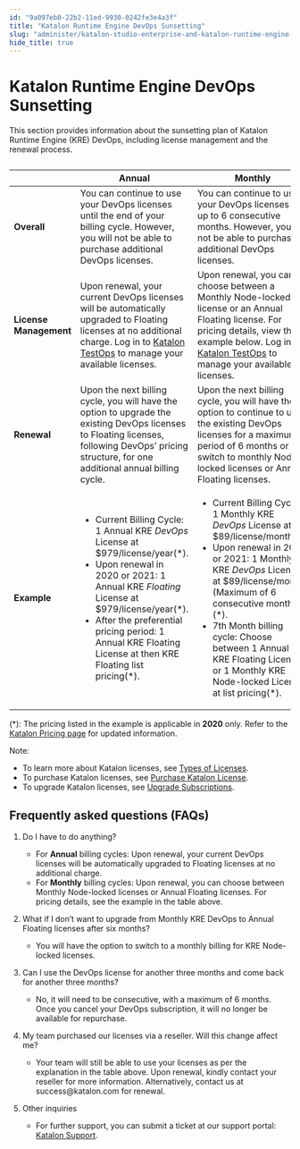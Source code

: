 ```yaml
---
id: "9a097eb0-22b2-11ed-9930-0242fe3e4a3f"
title: "Katalon Runtime Engine DevOps Sunsetting"
slug: "administer/katalon-studio-enterprise-and-katalon-runtime-engine-license/katalon-runtime-engine-devops-sunsetting"
hide_title: true
---
```


# <a id="id" class="anchor_top_offset"/><a id="ariaid-title1" class="anchor_top_offset"/>Katalon Runtime Engine DevOps Sunsetting

<p xmlns="http://www.w3.org/1999/xhtml" className="p">This section provides information about the sunsetting plan of   Katalon Runtime Engine (KRE) DevOps, including license management   and the renewal process.</p> 
<table xmlns="http://www.w3.org/1999/xhtml" className="table anchor_top_offset" id="id__a39f75dd-c866-470c-820f-6d7b19d228d6"><caption /><colgroup><col /><col /><col /></colgroup><thead className="thead"><tr className><th className="entry anchor_top_offset" id="id__a39f75dd-c866-470c-820f-6d7b19d228d6__entry__1">       </th><th className="entry anchor_top_offset" id="id__a39f75dd-c866-470c-820f-6d7b19d228d6__entry__2">         Annual</th><th className="entry anchor_top_offset" id="id__a39f75dd-c866-470c-820f-6d7b19d228d6__entry__3">Monthly</th></tr></thead><tbody className="tbody"><tr className><td className="entry" headers="id__a39f75dd-c866-470c-820f-6d7b19d228d6__entry__1 id__a39f75dd-c866-470c-820f-6d7b19d228d6__entry__2 id__a39f75dd-c866-470c-820f-6d7b19d228d6__entry__3 ">         <strong className="ph b">Overall</strong>       </td><td className="entry" headers="id__a39f75dd-c866-470c-820f-6d7b19d228d6__entry__1 id__a39f75dd-c866-470c-820f-6d7b19d228d6__entry__2 id__a39f75dd-c866-470c-820f-6d7b19d228d6__entry__3 ">You can continue to use your DevOps licenses until the end of         your billing cycle. However, you will not be able to purchase         additional DevOps licenses.</td><td className="entry" headers="id__a39f75dd-c866-470c-820f-6d7b19d228d6__entry__1 id__a39f75dd-c866-470c-820f-6d7b19d228d6__entry__2 id__a39f75dd-c866-470c-820f-6d7b19d228d6__entry__3 ">You can continue to use your DevOps licenses for up to 6         consecutive months. However, you will not be able to purchase         additional DevOps licenses.</td></tr><tr className><td className="entry" headers="id__a39f75dd-c866-470c-820f-6d7b19d228d6__entry__1 id__a39f75dd-c866-470c-820f-6d7b19d228d6__entry__2 id__a39f75dd-c866-470c-820f-6d7b19d228d6__entry__3 ">         <strong className="ph b">License Management</strong>       </td><td className="entry" headers="id__a39f75dd-c866-470c-820f-6d7b19d228d6__entry__1 id__a39f75dd-c866-470c-820f-6d7b19d228d6__entry__2 id__a39f75dd-c866-470c-820f-6d7b19d228d6__entry__3 ">Upon renewal, your current DevOps licenses will be         automatically upgraded to Floating licenses at no additional         charge. Log in to <a className="xref j-external-link" href="https://testops.katalon.io/" target="_blank">Katalon           TestOps</a> to manage your available licenses.</td><td className="entry" headers="id__a39f75dd-c866-470c-820f-6d7b19d228d6__entry__1 id__a39f75dd-c866-470c-820f-6d7b19d228d6__entry__2 id__a39f75dd-c866-470c-820f-6d7b19d228d6__entry__3 ">Upon renewal, you can choose between a Monthly Node-locked         license or an Annual Floating license. For pricing details, view         the example below. Log in to <a className="xref j-external-link" href="https://testops.katalon.io/" target="_blank">Katalon TestOps</a> to manage         your available licenses.</td></tr><tr className><td className="entry" headers="id__a39f75dd-c866-470c-820f-6d7b19d228d6__entry__1 id__a39f75dd-c866-470c-820f-6d7b19d228d6__entry__2 id__a39f75dd-c866-470c-820f-6d7b19d228d6__entry__3 ">         <strong className="ph b">Renewal</strong>       </td><td className="entry" headers="id__a39f75dd-c866-470c-820f-6d7b19d228d6__entry__1 id__a39f75dd-c866-470c-820f-6d7b19d228d6__entry__2 id__a39f75dd-c866-470c-820f-6d7b19d228d6__entry__3 ">Upon the next billing cycle, you will have the option to         upgrade the existing DevOps licenses to Floating licenses,         following DevOps’ pricing structure, for one additional         annual billing cycle.</td><td className="entry" headers="id__a39f75dd-c866-470c-820f-6d7b19d228d6__entry__1 id__a39f75dd-c866-470c-820f-6d7b19d228d6__entry__2 id__a39f75dd-c866-470c-820f-6d7b19d228d6__entry__3 ">Upon the next billing cycle, you will have the option to         continue to use the existing DevOps licenses for a maximum period         of 6 months or switch to monthly Node-locked licenses or Annual         Floating licenses.</td></tr><tr className><td className="entry" headers="id__a39f75dd-c866-470c-820f-6d7b19d228d6__entry__1 id__a39f75dd-c866-470c-820f-6d7b19d228d6__entry__2 id__a39f75dd-c866-470c-820f-6d7b19d228d6__entry__3 ">         <strong className="ph b">Example</strong>       </td><td className="entry" headers="id__a39f75dd-c866-470c-820f-6d7b19d228d6__entry__1 id__a39f75dd-c866-470c-820f-6d7b19d228d6__entry__2 id__a39f75dd-c866-470c-820f-6d7b19d228d6__entry__3 ">         <ul className="ul"><li className="li">Current Billing Cycle: 1 Annual KRE <em className="ph i">DevOps</em> License at             $979/license/year(*).</li><li className="li">Upon renewal in 2020 or 2021: 1 Annual KRE <em className="ph i">Floating</em>             License at $979/license/year(*).</li><li className="li">After the preferential pricing period: 1 Annual KRE Floating             License at then KRE Floating list pricing(*).</li></ul>       </td><td className="entry" headers="id__a39f75dd-c866-470c-820f-6d7b19d228d6__entry__1 id__a39f75dd-c866-470c-820f-6d7b19d228d6__entry__2 id__a39f75dd-c866-470c-820f-6d7b19d228d6__entry__3 ">         <ul className="ul"><li className="li">Current Billing Cycle: 1 Monthly KRE <em className="ph i">DevOps</em> License at             $89/license/month(*).</li><li className="li">Upon renewal in 2020 or 2021: 1 Monthly KRE <em className="ph i">DevOps</em>             License at $89/license/month (Maximum of 6 consecutive             months)(*).</li><li className="li">7th Month billing cycle: Choose between 1 Annual KRE Floating             License or 1 Monthly KRE Node-locked License at list             pricing(*).</li></ul>       </td></tr></tbody></table> 
<p xmlns="http://www.w3.org/1999/xhtml" className="p">(*): The pricing listed in the example is applicable in   <strong className="ph b">2020</strong> only. Refer to the <a className="xref j-external-link" href="https://www.katalon.com/pricing/" target="_blank">Katalon Pricing page</a>   for updated information.</p> 
<div xmlns="http://www.w3.org/1999/xhtml" className="note note note_note"><span className="note__title">Note:</span> 
  <ul className="ul"><li className="li">To learn more about Katalon licenses, see <a className="xref" href="/administer/katalon-studio-enterprise-and-katalon-runtime-engine-license/license-overview">Types
        of Licenses</a>.</li><li className="li">To purchase Katalon licenses, see <a className="xref" href="/administer/administration-tasks/subscription-management/katalon-studio-enterprise-and-katalon-runtime-engine-license/purchase-katalon-studio-and-katalon-runtime-engine-licenses">Purchase
        Katalon License</a>.</li><li className="li">To upgrade Katalon licenses, see <a className="xref" href="/administer/administration-tasks/subscription-management/katalon-studio-enterprise-and-katalon-runtime-engine-license/upgrade-billing-plan-of-licenses">Upgrade
        Subscriptions</a>.</li></ul>
</div>
    

## <a id="id_1" class="anchor_top_offset"/>Frequently asked questions (FAQs)

    
      
<ol xmlns="http://www.w3.org/1999/xhtml" className="ol">   <li className="li">     <p className="p">Do I have to do anything?</p>     <ul className="ul">       <li className="li">For <strong className="ph b">Annual</strong> billing cycles: Upon renewal, your         current DevOps licenses will be automatically upgraded to Floating         licenses at no additional charge.</li>       <li className="li">For <strong className="ph b">Monthly</strong> billing cycles: Upon renewal, you         can choose between Monthly Node-locked licenses or Annual Floating         licenses. For pricing details, see the example in the table         above.</li>     </ul>   </li>   <li className="li">     <p className="p">What if I don’t want to upgrade from Monthly KRE DevOps to       Annual Floating licenses after six months?</p>     <ul className="ul">       <li className="li">You will have the option to switch to a monthly billing for KRE         Node-locked licenses.</li>     </ul>   </li>   <li className="li">     <p className="p">Can I use the DevOps license for another three months and come       back for another three months?</p>     <ul className="ul">       <li className="li">No, it will need to be consecutive, with a maximum of 6 months.         Once you cancel your DevOps subscription, it will no longer be         available for repurchase.</li>     </ul>   </li>   <li className="li">     <p className="p">My team purchased our licenses via a reseller. Will this change       affect me?</p>     <ul className="ul">       <li className="li">Your team will still be able to use your licenses as per the         explanation in the table above. Upon renewal, kindly contact your         reseller for more information. Alternatively, contact us at         success@katalon.com for renewal.</li>     </ul>   </li>   <li className="li">     <p className="p">Other inquiries</p>     <ul className="ul">       <li className="li">For further support, you can submit a ticket at our support         portal: <a className="xref j-external-link" href="https://support.katalon.com/hc/en-us" target="_blank">Katalon           Support</a>.</li>     </ul>   </li> </ol> 
    
  

